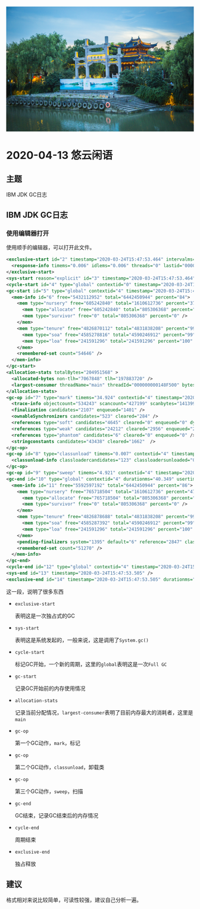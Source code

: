 ![悠云闲语](idlecloudspeak-cover.jpg)

# 2020-04-13 悠云闲语

## 主题

IBM JDK GC日志

## IBM JDK GC日志

### 使用编辑器打开

使用顺手的编辑器，可以打开此文件。

```xml
<exclusive-start id="2" timestamp="2020-03-24T15:47:53.464" intervalms="1897.930">
  <response-info timems="0.006" idlems="0.006" threads="0" lastid="000000000148F500" lastname="main" />
</exclusive-start>
<sys-start reason="explicit" id="3" timestamp="2020-03-24T15:47:53.464" intervalms="1897.991" />
<cycle-start id="4" type="global" contextid="0" timestamp="2020-03-24T15:47:53.464" intervalms="1898.018" />
<gc-start id="5" type="global" contextid="4" timestamp="2020-03-24T15:47:53.464">
  <mem-info id="6" free="5432112952" total="6442450944" percent="84">
    <mem type="nursery" free="605242840" total="1610612736" percent="37">
      <mem type="allocate" free="605242840" total="805306368" percent="75" />
      <mem type="survivor" free="0" total="805306368" percent="0" />
    </mem>
    <mem type="tenure" free="4826870112" total="4831838208" percent="99">
      <mem type="soa" free="4585278816" total="4590246912" percent="99" />
      <mem type="loa" free="241591296" total="241591296" percent="100" />
    </mem>
    <remembered-set count="54646" />
  </mem-info>
</gc-start>
<allocation-stats totalBytes="204951568" >
  <allocated-bytes non-tlh="7067848" tlh="197883720" />
  <largest-consumer threadName="main" threadId="000000000148F500" bytes="173698128" />
</allocation-stats>
<gc-op id="7" type="mark" timems="34.924" contextid="4" timestamp="2020-03-24T15:47:53.499">
  <trace-info objectcount="534243" scancount="427199" scanbytes="14139936" />
  <finalization candidates="2107" enqueued="1401" />
  <ownableSynchronizers candidates="523" cleared="284" />
  <references type="soft" candidates="4645" cleared="0" enqueued="0" dynamicThreshold="32" maxThreshold="32" />
  <references type="weak" candidates="24212" cleared="2956" enqueued="2847" />
  <references type="phantom" candidates="6" cleared="0" enqueued="0" />
  <stringconstants candidates="43438" cleared="1662"  />
</gc-op>
<gc-op id="8" type="classunload" timems="0.007" contextid="4" timestamp="2020-03-24T15:47:53.499">
  <classunload-info classloadercandidates="123" classloadersunloaded="0" classesunloaded="0" anonymousclassesunloaded="0" quiescems="0.319" setupms="0.007" scanms="0.000" postms="0.000" />
</gc-op>
<gc-op id="9" type="sweep" timems="4.921" contextid="4" timestamp="2020-03-24T15:47:53.504" />
<gc-end id="10" type="global" contextid="4" durationms="40.349" usertimems="132.466" systemtimems="163.547" timestamp="2020-03-24T15:47:53.504" activeThreads="8">
  <mem-info id="11" free="5592597192" total="6442450944" percent="86">
    <mem type="nursery" free="765718504" total="1610612736" percent="47">
      <mem type="allocate" free="765718504" total="805306368" percent="95" />
      <mem type="survivor" free="0" total="805306368" percent="0" />
    </mem>
    <mem type="tenure" free="4826878688" total="4831838208" percent="99">
      <mem type="soa" free="4585287392" total="4590246912" percent="99" />
      <mem type="loa" free="241591296" total="241591296" percent="100" />
    </mem>
    <pending-finalizers system="1395" default="6" reference="2847" classloader="0" />
    <remembered-set count="51270" />
  </mem-info>
</gc-end>
<cycle-end id="12" type="global" contextid="4" timestamp="2020-03-24T15:47:53.505" />
<sys-end id="13" timestamp="2020-03-24T15:47:53.505" />
<exclusive-end id="14" timestamp="2020-03-24T15:47:53.505" durationms="41.343" />
```

这一段，说明了很多东西

- `exclusive-start`

  表明这是一次独占式的GC

- `sys-start`

  表明这是系统发起的，一般来说，这是调用了`System.gc()`

- `cycle-start`

  标记GC开始，一个新的周期，这里的`global`表明这是一次`Full GC`

- `gc-start`

  记录GC开始前的内存使用情况

- `allocation-stats`

  记录当前分配情况，`largest-consumer`表明了目前内存最大的消耗者，这里是`main`

- `gc-op`

  第一个GC动作，`mark`，标记

- `gc-op`

  第二个GC动作，`classunload`，卸载类

- `gc-op`

  第三个GC动作，`sweep`，扫描

- `gc-end`

  GC结束，记录GC结束后的内存情况

- `cycle-end`

  周期结束

- `exclusive-end`

  独占释放

## 建议

格式相对来说比较简单，可读性较强，建议自己分析一遍。